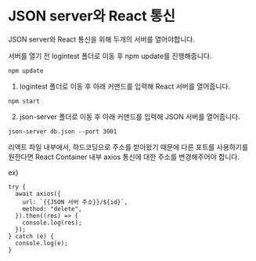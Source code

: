 # JSON server와 React 통신

JSON server와 React 통신을 위해 두개의 서버를 열어야합니다.

서버를 열기 전 logintest 폴더로 이동 후 npm update를 진행해줍니다.
```
npm update
```

1. logintest 폴더로 이동 후 아래 커맨드를 입력해 React 서버를 열어줍니다. 
```
npm start
```

2. json-server 폴더로 이동 후 아래 커맨드를 입력해 JSON 서버를 열어줍니다.
```
json-server db.json --port 3001
```

리액트 파일 내부에서, 하드코딩으로 주소를 받아왔기 때문에
다른 포트를 사용하기를 원한다면 React Container 내부 axios 통신에 대한 주소를 변경해주어야 합니다.

ex)
```
try {
  await axios({
    url: `{{JSON 서버 주소}}/${id}`,
    method: "delete",
  }).then((res) => {
    console.log(res);
  });
} catch (e) {
  console.log(e);
}
```
